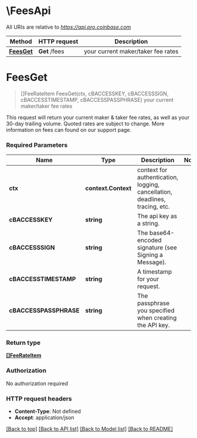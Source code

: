 # \FeesApi

All URIs are relative to *https://api.pro.coinbase.com*

Method | HTTP request | Description
------------- | ------------- | -------------
[**FeesGet**](FeesApi.md#FeesGet) | **Get** /fees | your current maker/taker fee rates


# **FeesGet**
> []FeeRateItem FeesGet(ctx, cBACCESSKEY, cBACCESSSIGN, cBACCESSTIMESTAMP, cBACCESSPASSPHRASE)
your current maker/taker fee rates

This request will return your current maker & taker fee rates, as well as your 30-day trailing volume. Quoted rates are subject to change. More information on fees can found on our support page.

### Required Parameters

Name | Type | Description  | Notes
------------- | ------------- | ------------- | -------------
 **ctx** | **context.Context** | context for authentication, logging, cancellation, deadlines, tracing, etc.
  **cBACCESSKEY** | **string**| The api key as a string. | 
  **cBACCESSSIGN** | **string**| The base64-encoded signature (see Signing a Message). | 
  **cBACCESSTIMESTAMP** | **string**| A timestamp for your request. | 
  **cBACCESSPASSPHRASE** | **string**| The passphrase you specified when creating the API key. | 

### Return type

[**[]FeeRateItem**](FeeRateItem.md)

### Authorization

No authorization required

### HTTP request headers

 - **Content-Type**: Not defined
 - **Accept**: application/json

[[Back to top]](#) [[Back to API list]](../README.md#documentation-for-api-endpoints) [[Back to Model list]](../README.md#documentation-for-models) [[Back to README]](../README.md)

